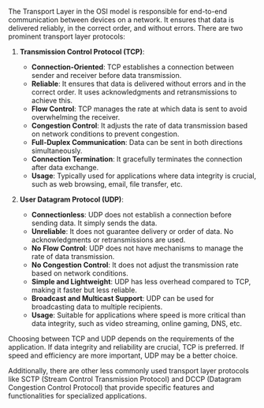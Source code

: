 The Transport Layer in the OSI model is responsible for end-to-end communication between devices on a network. It ensures that data is delivered reliably, in the correct order, and without errors. There are two prominent transport layer protocols:

1. **Transmission Control Protocol (TCP)**:

   - **Connection-Oriented**: TCP establishes a connection between sender and receiver before data transmission.
   - **Reliable**: It ensures that data is delivered without errors and in the correct order. It uses acknowledgments and retransmissions to achieve this.
   - **Flow Control**: TCP manages the rate at which data is sent to avoid overwhelming the receiver.
   - **Congestion Control**: It adjusts the rate of data transmission based on network conditions to prevent congestion.
   - **Full-Duplex Communication**: Data can be sent in both directions simultaneously.
   - **Connection Termination**: It gracefully terminates the connection after data exchange.
   - **Usage**: Typically used for applications where data integrity is crucial, such as web browsing, email, file transfer, etc.

2. **User Datagram Protocol (UDP)**:

   - **Connectionless**: UDP does not establish a connection before sending data. It simply sends the data.
   - **Unreliable**: It does not guarantee delivery or order of data. No acknowledgments or retransmissions are used.
   - **No Flow Control**: UDP does not have mechanisms to manage the rate of data transmission.
   - **No Congestion Control**: It does not adjust the transmission rate based on network conditions.
   - **Simple and Lightweight**: UDP has less overhead compared to TCP, making it faster but less reliable.
   - **Broadcast and Multicast Support**: UDP can be used for broadcasting data to multiple recipients.
   - **Usage**: Suitable for applications where speed is more critical than data integrity, such as video streaming, online gaming, DNS, etc.

Choosing between TCP and UDP depends on the requirements of the application. If data integrity and reliability are crucial, TCP is preferred. If speed and efficiency are more important, UDP may be a better choice.

Additionally, there are other less commonly used transport layer protocols like SCTP (Stream Control Transmission Protocol) and DCCP (Datagram Congestion Control Protocol) that provide specific features and functionalities for specialized applications.
